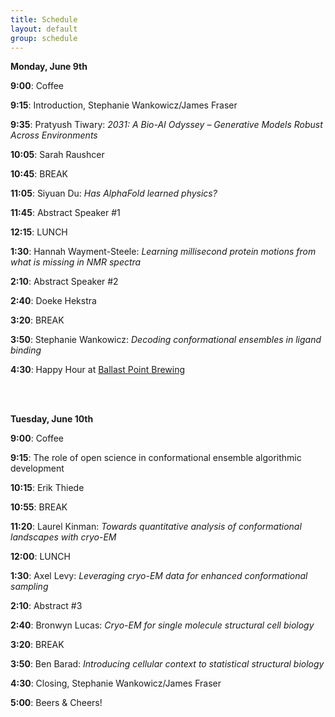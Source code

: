 ```yaml
---
title: Schedule  
layout: default  
group: schedule  
---
```

**Monday, June 9th**

**9:00**: Coffee  

**9:15**: Introduction, Stephanie Wankowicz/James Fraser

**9:35**: Pratyush Tiwary: *2031: A Bio-AI Odyssey – Generative Models Robust Across Environments*

**10:05**: Sarah Raushcer

**10:45**: BREAK

**11:05**: Siyuan Du: *Has AlphaFold learned physics?*

**11:45**: Abstract Speaker #1

**12:15**: LUNCH

**1:30**: Hannah Wayment-Steele: *Learning millisecond protein motions from what is missing in NMR spectra*

**2:10**: Abstract Speaker #2

**2:40**: Doeke Hekstra

**3:20**: BREAK

**3:50**: Stephanie Wankowicz: *Decoding conformational ensembles in ligand binding*

**4:30**: Happy Hour at [Ballast Point Brewing](https://ballastpoint.com/location/san-francisco/) 


<br>
<br>

**Tuesday, June 10th**

**9:00**: Coffee 

**9:15**: The role of open science in conformational ensemble algorithmic development

**10:15**: Erik Thiede

**10:55**: BREAK

**11:20**: Laurel Kinman: *Towards quantitative analysis of conformational landscapes with cryo-EM*

**12:00**: LUNCH

**1:30**: Axel Levy: *Leveraging cryo-EM data for enhanced conformational sampling*

**2:10**: Abstract #3

**2:40**: Bronwyn Lucas: *Cryo-EM for single molecule structural cell biology*

**3:20**: BREAK

**3:50**: Ben Barad: *Introducing cellular context to statistical structural biology*

**4:30**: Closing, Stephanie Wankowicz/James Fraser

**5:00**: Beers & Cheers!

